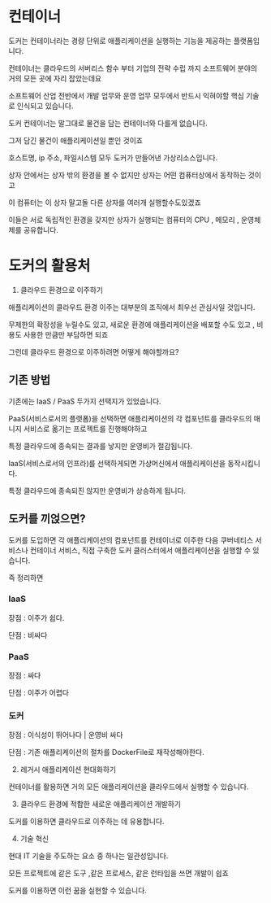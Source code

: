 # 컨테이너

도커는 컨테이너라는 경량 단위로 애플리케이션을 실행하는 기능을 제공하는 플랫폼입니다.

컨테이너는 클라우드의 서버리스 함수 부터 기업의 전략 수립 까지 소프트웨어 분야의 거의 모든 곳에 자리 잡았는데요

소프트웨어 산업 전반에서 개발 업무와 운영 업무 모두에서 반드시 익혀야할 핵심 기술로 인식되고 있습니다.

도커 컨테이너는 말그대로 물건을 담는 컨테이너와 다를게 없습니다.

그저 담긴 물건이 애플리케이션일 뿐인 것이죠

호스트명, ip 주소, 파일시스템 모두 도커가 만들어낸 가상리소스입니다.

상자 안에서는 상자 밖의 환경을 볼 수 없지만 상자는 어떤 컴퓨터상에서 동작하는 것이고

이 컴퓨터는 이 상자 말고돌 다른 상자를 여러개 실행할수도있겠죠

이들은 서로 독립적인 환경을 갖지만 상자가 실행되는 컴퓨터의 CPU , 메모리 , 운영체제를 공유합니다.




# 도커의 활용처

1. 클라우드 환경으로 이주하기

애플리케이션의 클라우드 환경 이주는 대부분의 조직에서 최우선 관심사일 것입니다.

무제한의 확장성을 누릴수도 있고, 새로운 환경에 애플리케이션을 배포할 수도 있고 , 비용도 사용한 만큼만 부담하면 되죠

그런데 클라우드 환경으로 이주하려면 어떻게 해야할까요?

## 기존 방법

기존에는 IaaS / PaaS 두가지 선택지가 있었습니다.

PaaS(서비스로서의 플랫폼)을 선택하면 애플리케이션의 각 컴포넌트를 클라우드의 매니지 서비스로 옮기는 프로젝트를 진행해야하고

특정 클라우드에 종속되는 결과를 낳지만 운영비가 절감됩니다.

IaaS(서비스로서의 인프라)를 선택하게되면 가상머신에서 애플리케이션을 동작시킵니다.

특정 클라우드에 종속되진 않지만 운영비가 상승하게 됩니다.


## 도커를 끼얹으면?

도커를 도입하면 각 애플리케이션의 컴포넌트를 컨테이너로 이주한 다음 쿠버네티스 서비스나 컨테이너 서비스, 직접 구축한 도커 클러스터에서 애플리케이션을 실행할 수 있습니다.

즉 정리하면

### IaaS

장점 : 이주가 쉽다.

단점 : 비싸다

### PaaS

장점 : 싸다

단점 : 이주가 어렵다

### 도커

장점 : 이식성이 뛰어나다 | 운영비 싸다

단점 : 기존 애플리케이션의 절차를 DockerFile로 재작성해야한다.

2. 레거시 애플리케이션 현대화하기

컨테이너를 활용하면 거의 모든 애플리케이션을 클라우드에서 실행할 수 있습니다.


3. 클라우드 환경에 적합한 새로운 애플리케이션 개발하기

도커를 이용하면 클라우드로 이주하는 데 유용합니다.

4. 기술 혁신

현대 IT 기술을 주도하는 요소 중 하나는 일관성입니다.

모든 프로젝트에 같은 도구 ,같은 프로세스, 같은 런타임을 쓰면 개발이 쉽죠

도커를 이용하면 이런 꿈을 실현할 수 있습니다.

